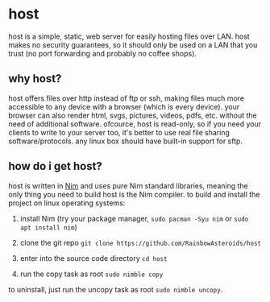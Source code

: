 # host
host is a simple, static, web server for easily hosting files over LAN.
host makes no security guarantees, so it should only be used on a LAN that you trust
(no port forwarding and probably no coffee shops).

## why host?
host offers files over http instead of ftp or ssh, making files much more
accessible to any device with a browser (which is every device). your browser
can also render html, svgs, pictures, videos, pdfs, etc. without the need of
additional software. ofcource, host is read-only, so if you need your clients
to write to your server too, it's better to use real file sharing
software/protocols. any linux box should have built-in support for sftp.

## how do i get host?
host is written in [Nim](https://nim-lang.org) and uses pure Nim standard
libraries, meaning the only thing you need to build host is the Nim compiler.
to build and install the project on linux operating systems:

1. install Nim (try your package manager, `sudo pacman -Syu nim` or 
`sudo apt install nim`)

2. clone the git repo `git clone https://github.com/RainbowAsteroids/host`

3. enter into the source code directory `cd host`

4. run the copy task as root `sudo nimble copy`

to uninstall, just run the uncopy task as root `sudo nimble uncopy`.
